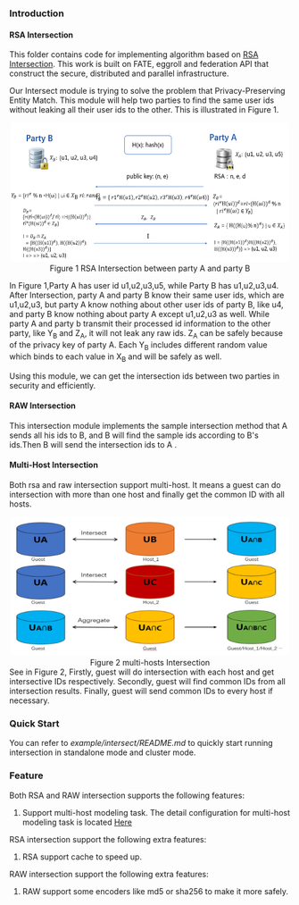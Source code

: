 ### Introduction
#### RSA Intersection
This  folder contains code for implementing algorithm based on [RSA Intersection](https://books.google.com.hk/books?id=zfvf37_YS8cC&pg=PA73&lpg=PA73&dq=rsa+commutative+encryption&source=bl&ots=LbOiyIlr3E&sig=IIWlTGeoU0C8dRiN10uH2OAwobQ&hl=zh-CN&sa=X&ved=0ahUKEwiLoozC1tbXAhVDnJQKHbP7DvAQ6AEIdTAJ#v=onepage&q&f=false). This work is built on FATE, eggroll and federation API that construct the secure, distributed and parallel infrastructure.

Our Intersect module is trying to solve the problem that Privacy-Preserving Entity Match.
This module will help two parties to find the same user ids without leaking all their user ids 
to the other. This is illustrated in Figure 1. 

<div style="text-align:center", align=center>
<img src="./images/sample.png" alt="sample" width="500" height="250" /><br/>
Figure 1 RSA Intersection between party A and party B</div>

In Figure 1,Party A has user id u1,u2,u3,u5, while Party B has u1,u2,u3,u4. After Intersection,
party A and party B know their same user ids, which are u1,u2,u3, but party A know nothing about
other user ids of party B, like u4, and party B know nothing about party A except u1,u2,u3 as well.
While party A and party b transmit their processed id information to the other party, like Y<sub>B</sub> and Z<sub>A</sub>, 
it will not leak any raw ids. Z<sub>A</sub> can be safely because of the privacy key of party A. 
Each Y<sub>B</sub> includes different random value which binds to each value in X<sub>B</sub> and will be safely as well.

Using this module, we can get the intersection ids between two parties in security and efficiently.  

#### RAW Intersection
This intersection module implements the sample intersection method that A sends all his ids to B, and B will find the sample ids according to B's ids.Then B will send the intersection ids to A .

#### Multi-Host Intersection
Both rsa and raw intersection support multi-host. It means a guest can do intersection with more than one host and finally get the common ID with all hosts. 
<div style="text-align:center", align=center>
<img src="./images/multi_hosts.png" alt="sample" width="500" height="250" /><br/>
Figure 2 multi-hosts Intersection</div>
See in Figure 2, Firstly, guest will do intersection with each host and get intersective IDs respectively. Secondly, guest will find common IDs from all intersection results. Finally,
guest will send common IDs to every host if necessary.

### Quick Start
You can refer to *example/intersect/README.md* to quickly start running intersection in standalone mode and cluster mode. 

### Feature
Both RSA and RAW intersection supports the following features:
1. Support multi-host modeling task. The detail configuration for multi-host modeling task is located [Here](../../../doc/dsl_conf_setting_guide.md)

RSA intersection support the following extra features:
1. RSA support cache to speed up.

RAW intersection support the following extra features:
1. RAW support some encoders like md5 or sha256 to make it more safely.
